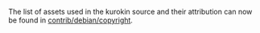 The list of assets used in the kurokin source and their attribution can now be found in [contrib/debian/copyright](../contrib/debian/copyright).
